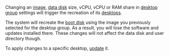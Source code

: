 Changing an [image](../../cloud-desktop/concepts/images.md), [data disk](../../cloud-desktop/concepts/disks.md#working-disk) size, vCPU, vCPU or RAM share in [desktop group](../../cloud-desktop/concepts/desktops-and-groups.md) settings will trigger the recreation of its [desktops](../../cloud-desktop/concepts/desktops-and-groups.md).

The system will recreate the [boot disk](../../cloud-desktop/concepts/disks.md#boot-disk) using the image you previously selected for the desktop group. As a result, you will lose the software and updates installed there. These changes will not affect the data disk and user directory though.

To apply changes to a specific desktop, [update](../../cloud-desktop/operations/desktops/update.md) it.